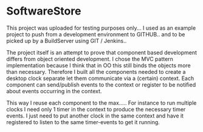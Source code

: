 # SoftwareStore
This project was uploaded for testing purposes only... I used as an example project to push from a development environment to GITHUB..
and to be picked up by a BuildServer using GIT / Jenkins..

The project itself is an attempt to prove that component based development differs from object oriented development.
I chose the MVC pattern implementation because I think that in OO this still binds the objects more than necessary. Therefore I built all the components needed to create a desktop clock separate
let them communicate via a (certain) context. Each component can send/publish events to the context or register to be notified about events occurring in the context.

This way I reuse each component to the max..... For instance to run multiple clocks I need only 1 timer in the context to produce the necessary timer events.
I just need to put another clock in the same context and have it registered to listen to the same timer-events to get it running.
